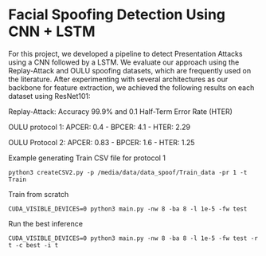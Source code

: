 # Facial Spoofing Detection Using CNN + LSTM

For this project, we developed a pipeline to detect Presentation Attacks using a CNN followed by a LSTM.
We evaluate our approach using the Replay-Attack and OULU spoofing datasets, which are frequently used on the literature.
After experimenting with several architectures as our backbone for feature extraction, we achieved the following results on each dataset using ResNet101:

Replay-Attack:
Accuracy 99.9% and 0.1 Half-Term Error Rate (HTER)

OULU protocol 1:
APCER: 0.4 - BPCER: 4.1 - HTER: 2.29

OULU Protocol 2:
APCER: 0.83 - BPCER: 1.6 - HTER: 1.25


Example generating Train CSV file for protocol 1
```Shell
python3 createCSV2.py -p /media/data/data_spoof/Train_data -pr 1 -t Train
```
Train from scratch 
```Shell
CUDA_VISIBLE_DEVICES=0 python3 main.py -nw 8 -ba 8 -l 1e-5 -fw test
```
Run the best inference 
```Shell
CUDA_VISIBLE_DEVICES=0 python3 main.py -nw 8 -ba 8 -l 1e-5 -fw test -r t -c best -i t
```

